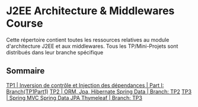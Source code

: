 # J2EE Architecture & Middlewares Course
Cette répertoire contient toutes les ressources relatives au module d'architecture J2EE et aux middlewares. Tous les TP/Mini-Projets sont distribués dans leur branche spécifique

## Sommaire

[TP1 | Inversion de contrôle et Injection des dépendances | Part I: Branch(TP1Part1)](https://github.com/achrafhammi/J2EEArchitectureCourse/tree/TP1Part1)
[TP2 | ORM, Jpa, Hibernate Spring Data | Branch: TP2](https://github.com/achrafhammi/J2EEArchitectureCourse/tree/TP2)
[TP3 | Spring MVC Spring Data JPA Thymeleaf | Branch: TP3](https://github.com/achrafhammi/J2EEArchitectureCourse/tree/TP3)



